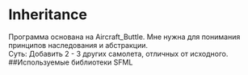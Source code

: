 # Inheritance
Программа основана на Aircraft_Buttle. Мне нужна для понимания принципов наследования и абстракции.  
Суть: Добавить 2 - 3 других самолета, отличных от исходного.
##Используемые библиотеки
SFML
